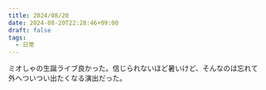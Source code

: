 ```yaml
---
title: 2024/08/20
date: 2024-08-20T22:28:46+09:00
draft: false
tags:
  - 日常
---
```


ミオしゃの生誕ライブ良かった。信じられないほど暑いけど、そんなのは忘れて外へついつい出たくなる演出だった。
